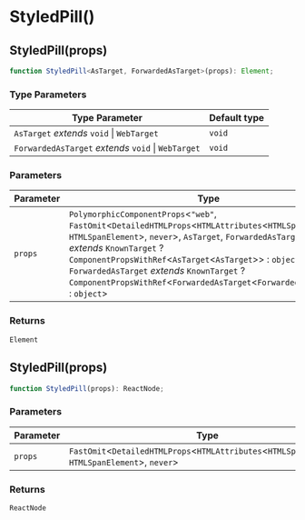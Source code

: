 # StyledPill()

## StyledPill(props)

```ts
function StyledPill<AsTarget, ForwardedAsTarget>(props): Element;
```

### Type Parameters

| Type Parameter                                      | Default type |
| --------------------------------------------------- | ------------ |
| `AsTarget` _extends_ `void` \| `WebTarget`          | `void`       |
| `ForwardedAsTarget` _extends_ `void` \| `WebTarget` | `void`       |

### Parameters

| Parameter | Type                                                                                                                                                                                                                                                                                                                                                                                                                 |
| --------- | -------------------------------------------------------------------------------------------------------------------------------------------------------------------------------------------------------------------------------------------------------------------------------------------------------------------------------------------------------------------------------------------------------------------- |
| `props`   | `PolymorphicComponentProps`\<`"web"`, `FastOmit`\<`DetailedHTMLProps`\<`HTMLAttributes`\<`HTMLSpanElement`\>, `HTMLSpanElement`\>, `never`\>, `AsTarget`, `ForwardedAsTarget`, `AsTarget` _extends_ `KnownTarget` ? `ComponentPropsWithRef`\<`AsTarget`\<`AsTarget`\>\> : `object`, `ForwardedAsTarget` _extends_ `KnownTarget` ? `ComponentPropsWithRef`\<`ForwardedAsTarget`\<`ForwardedAsTarget`\>\> : `object`\> |

### Returns

`Element`

## StyledPill(props)

```ts
function StyledPill(props): ReactNode;
```

### Parameters

| Parameter | Type                                                                                                   |
| --------- | ------------------------------------------------------------------------------------------------------ |
| `props`   | `FastOmit`\<`DetailedHTMLProps`\<`HTMLAttributes`\<`HTMLSpanElement`\>, `HTMLSpanElement`\>, `never`\> |

### Returns

`ReactNode`
